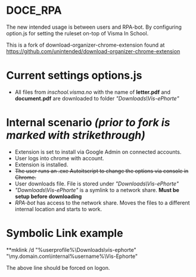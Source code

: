DOCE_RPA
===================================

The new intended usage is between users and RPA-bot.
By configuring option.js for setting the ruleset on-top of Visma In School.

This is a fork of download-organizer-chrome-extension found at https://github.com/unintended/download-organizer-chrome-extension

Current settings options.js
===================================
- All files from *inschool.visma.no* with the name of **letter.pdf** and **document.pdf** are downloaded to folder *"Downloads\Vis-ePhorte"*

Internal scenario *(prior to fork is marked with strikethrough)*
===================================
- Extension is set to install via Google Admin on connected accounts.
- User logs into chrome with account.
- Extension is installed.
- ~~The user runs an .exe Autoitscript to change the options via console in Chrome.~~
- User downloads file. File is stored under *"Downloads\Vis-ePhorte"*
- *"Downloads\Vis-ePhorte"* is a symlink to a network share. **Must be setup before downloading**
- *RPA-bot* has access to the network share. Moves the files to a different internal location and starts to work.

Symbolic Link example
===================================
**mklink /d "%userprofile%\Downloads\vis-ephorte" "\\my.domain.com\internal\%username%\Vis-Ephorte"

The above line should be forced on logon.
